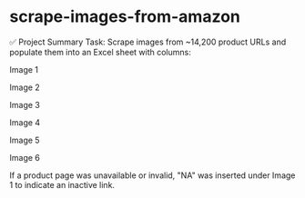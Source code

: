 # scrape-images-from-amazon

✅ Project Summary
Task:
Scrape images from ~14,200 product URLs and populate them into an Excel sheet with columns:

Image 1

Image 2

Image 3

Image 4

Image 5

Image 6

If a product page was unavailable or invalid, "NA" was inserted under Image 1 to indicate an inactive link.
